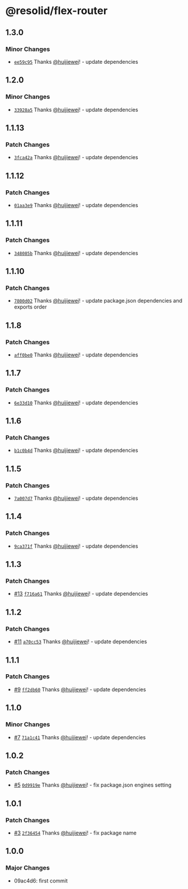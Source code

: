 # @resolid/flex-router

## 1.3.0

### Minor Changes

- [`ee59c95`](https://github.com/huijiewei/resolid-flex-routes/commit/ee59c955ca1042194e892d4fe9cb0d7aac80acff) Thanks [@huijiewei](https://github.com/huijiewei)! - update dependencies

## 1.2.0

### Minor Changes

- [`33928a5`](https://github.com/huijiewei/resolid-flex-routes/commit/33928a585a15ced00191fd7ded3f9e7fd38f7be7) Thanks [@huijiewei](https://github.com/huijiewei)! - update dependencies

## 1.1.13

### Patch Changes

- [`3fca42a`](https://github.com/huijiewei/resolid-flex-routes/commit/3fca42af12503b720a64c7502db071b07b625190) Thanks [@huijiewei](https://github.com/huijiewei)! - update dependencies

## 1.1.12

### Patch Changes

- [`01aa3e9`](https://github.com/huijiewei/resolid-flex-routes/commit/01aa3e9f3247970d43b858ce6e1ad7d72b75896c) Thanks [@huijiewei](https://github.com/huijiewei)! - update dependencies

## 1.1.11

### Patch Changes

- [`348085b`](https://github.com/huijiewei/resolid-flex-routes/commit/348085b634b1831e7966c8a12cc8378c948c6bc1) Thanks [@huijiewei](https://github.com/huijiewei)! - update dependencies

## 1.1.10

### Patch Changes

- [`7800d02`](https://github.com/huijiewei/resolid-flex-routes/commit/7800d028dd626239a642fcd6766753df896f133a) Thanks [@huijiewei](https://github.com/huijiewei)! - update package.json dependencies and exports order

## 1.1.8

### Patch Changes

- [`aff0be0`](https://github.com/huijiewei/resolid-flex-routes/commit/aff0be067b8f48118e583d3b9ad6309f31c0b66f) Thanks [@huijiewei](https://github.com/huijiewei)! - update dependencies

## 1.1.7

### Patch Changes

- [`6e33d10`](https://github.com/huijiewei/resolid-flex-routes/commit/6e33d10a67f59aeff22379faab7d60cf5040189f) Thanks [@huijiewei](https://github.com/huijiewei)! - update dependencies

## 1.1.6

### Patch Changes

- [`b1c0b4d`](https://github.com/huijiewei/resolid-flex-routes/commit/b1c0b4d49ae48b975450ae8f61fee88e65930d91) Thanks [@huijiewei](https://github.com/huijiewei)! - update dependencies

## 1.1.5

### Patch Changes

- [`7a007d7`](https://github.com/huijiewei/resolid-flex-routes/commit/7a007d7104f59d6f9b5bd07266c01e6b6b1666da) Thanks [@huijiewei](https://github.com/huijiewei)! - update dependencies

## 1.1.4

### Patch Changes

- [`9ca371f`](https://github.com/huijiewei/resolid-flex-routes/commit/9ca371f919b890bf27d92b465d7b817a798053a9) Thanks [@huijiewei](https://github.com/huijiewei)! - update dependencies

## 1.1.3

### Patch Changes

- [#13](https://github.com/huijiewei/resolid-flex-routes/pull/13) [`f716a61`](https://github.com/huijiewei/resolid-flex-routes/commit/f716a61ef478a44c576e4b56b91a6f7479901b20) Thanks [@huijiewei](https://github.com/huijiewei)! - update dependencies

## 1.1.2

### Patch Changes

- [#11](https://github.com/huijiewei/resolid-flex-routes/pull/11) [`a70cc53`](https://github.com/huijiewei/resolid-flex-routes/commit/a70cc53034d03cc229c49a14d8db73c8f548165f) Thanks [@huijiewei](https://github.com/huijiewei)! - update dependencies

## 1.1.1

### Patch Changes

- [#9](https://github.com/huijiewei/resolid-flex-routes/pull/9) [`ff2db60`](https://github.com/huijiewei/resolid-flex-routes/commit/ff2db60fb473b940f9f93ed3cde6095b89cbfb93) Thanks [@huijiewei](https://github.com/huijiewei)! - update dependencies

## 1.1.0

### Minor Changes

- [#7](https://github.com/huijiewei/resolid-flex-routes/pull/7) [`71a1c41`](https://github.com/huijiewei/resolid-flex-routes/commit/71a1c412db296f7ececdf382c335a1bdf081f4be) Thanks [@huijiewei](https://github.com/huijiewei)! - update dependencies

## 1.0.2

### Patch Changes

- [#5](https://github.com/huijiewei/resolid-flex-routes/pull/5) [`0d9919e`](https://github.com/huijiewei/resolid-flex-routes/commit/0d9919e56db6b2152a839ce7e134e4865c49d330) Thanks [@huijiewei](https://github.com/huijiewei)! - fix package.json engines setting

## 1.0.1

### Patch Changes

- [#3](https://github.com/huijiewei/resolid-flex-routes/pull/3) [`2f36454`](https://github.com/huijiewei/resolid-flex-routes/commit/2f36454514bc4241c05cbae28f103186f1a5165b) Thanks [@huijiewei](https://github.com/huijiewei)! - fix package name

## 1.0.0

### Major Changes

- 09ac4d6: first commit
